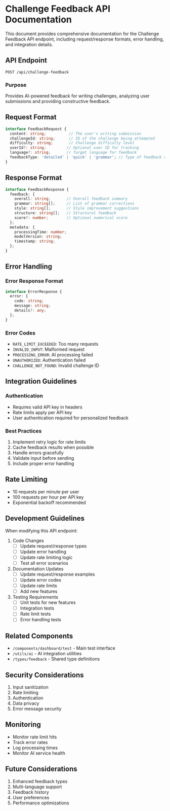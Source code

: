# Challenge Feedback API Documentation

This document provides comprehensive documentation for the Challenge Feedback API endpoint, including request/response formats, error handling, and integration details.

## API Endpoint

`POST /api/challenge-feedback`

### Purpose
Provides AI-powered feedback for writing challenges, analyzing user submissions and providing constructive feedback.

## Request Format

```typescript
interface FeedbackRequest {
  content: string;          // The user's writing submission
  challengeId: string;      // ID of the challenge being attempted
  difficulty: string;       // Challenge difficulty level
  userId?: string;         // Optional user ID for tracking
  language?: string;       // Target language for feedback
  feedbackType: 'detailed' | 'quick' | 'grammar'; // Type of feedback requested
}
```

## Response Format

```typescript
interface FeedbackResponse {
  feedback: {
    overall: string;       // Overall feedback summary
    grammar: string[];     // List of grammar corrections
    style: string[];       // Style improvement suggestions
    structure: string[];   // Structural feedback
    score?: number;        // Optional numerical score
  };
  metadata: {
    processingTime: number;
    modelVersion: string;
    timestamp: string;
  };
}
```

## Error Handling

### Error Response Format
```typescript
interface ErrorResponse {
  error: {
    code: string;
    message: string;
    details?: any;
  };
}
```

### Error Codes
- `RATE_LIMIT_EXCEEDED`: Too many requests
- `INVALID_INPUT`: Malformed request
- `PROCESSING_ERROR`: AI processing failed
- `UNAUTHORIZED`: Authentication failed
- `CHALLENGE_NOT_FOUND`: Invalid challenge ID

## Integration Guidelines

### Authentication
- Requires valid API key in headers
- Rate limits apply per API key
- User authentication required for personalized feedback

### Best Practices
1. Implement retry logic for rate limits
2. Cache feedback results when possible
3. Handle errors gracefully
4. Validate input before sending
5. Include proper error handling

## Rate Limiting

- 10 requests per minute per user
- 100 requests per hour per API key
- Exponential backoff recommended

## Development Guidelines

When modifying this API endpoint:

1. Code Changes
   - [ ] Update request/response types
   - [ ] Update error handling
   - [ ] Update rate limiting logic
   - [ ] Test all error scenarios

2. Documentation Updates
   - [ ] Update request/response examples
   - [ ] Update error codes
   - [ ] Update rate limits
   - [ ] Add new features

3. Testing Requirements
   - [ ] Unit tests for new features
   - [ ] Integration tests
   - [ ] Rate limit tests
   - [ ] Error handling tests

## Related Components
- `/components/dashboard/test` - Main test interface
- `/utils/ai` - AI integration utilities
- `/types/feedback` - Shared type definitions

## Security Considerations
1. Input sanitization
2. Rate limiting
3. Authentication
4. Data privacy
5. Error message security

## Monitoring
- Monitor rate limit hits
- Track error rates
- Log processing times
- Monitor AI service health

## Future Considerations
1. Enhanced feedback types
2. Multi-language support
3. Feedback history
4. User preferences
5. Performance optimizations
